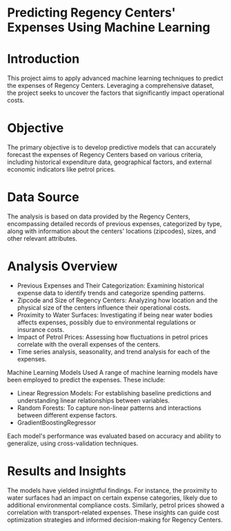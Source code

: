 # Predicting Regency Centers' Expenses Using Machine Learning

# Introduction
This project aims to apply advanced machine learning techniques to predict the expenses of Regency Centers. Leveraging a comprehensive dataset, the project seeks to uncover the factors that significantly impact operational costs.

# Objective
The primary objective is to develop predictive models that can accurately forecast the expenses of Regency Centers based on various criteria, including historical expenditure data, geographical factors, and external economic indicators like petrol prices.

# Data Source
The analysis is based on data provided by the Regency Centers, encompassing detailed records of previous expenses, categorized by type, along with information about the centers' locations (zipcodes), sizes, and other relevant attributes.

# Analysis Overview
- Previous Expenses and Their Categorization: Examining historical expense data to identify trends and categorize spending patterns.
- Zipcode and Size of Regency Centers: Analyzing how location and the physical size of the centers influence their operational costs.
- Proximity to Water Surfaces: Investigating if being near water bodies affects expenses, possibly due to environmental regulations or insurance costs.
- Impact of Petrol Prices: Assessing how fluctuations in petrol prices correlate with the overall expenses of the centers.
- Time series analysis, seasonality, and trend analysis for each of the expenses.

Machine Learning Models Used
A range of machine learning models have been employed to predict the expenses. These include:

- Linear Regression Models: For establishing baseline predictions and understanding linear relationships between variables.
- Random Forests: To capture non-linear patterns and interactions between different expense factors.
- GradientBoostingRegressor
  
Each model's performance was evaluated based on accuracy and ability to generalize, using cross-validation techniques.

# Results and Insights
The models have yielded insightful findings. For instance, the proximity to water surfaces had an impact on certain expense categories, likely due to additional environmental compliance costs. Similarly, petrol prices showed a correlation with transport-related expenses. These insights can guide cost optimization strategies and informed decision-making for Regency Centers.
